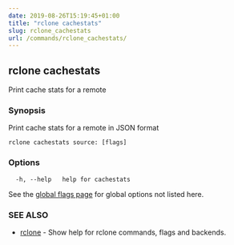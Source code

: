```yaml
---
date: 2019-08-26T15:19:45+01:00
title: "rclone cachestats"
slug: rclone_cachestats
url: /commands/rclone_cachestats/
---
```

## rclone cachestats

Print cache stats for a remote

### Synopsis


Print cache stats for a remote in JSON format


```
rclone cachestats source: [flags]
```

### Options

```
  -h, --help   help for cachestats
```

See the [global flags page](/flags/) for global options not listed here.

### SEE ALSO

* [rclone](/commands/rclone/)	 - Show help for rclone commands, flags and backends.


